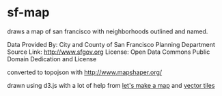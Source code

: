 # sf-map

draws a map of san francisco with neighborhoods outlined and named.

Data Provided By: City and County of San Francisco Planning Department
Source Link: http://www.sfgov.org
License: Open Data Commons Public Domain Dedication and License

converted to topojson with http://www.mapshaper.org/

drawn using d3.js with a lot of help from [let's make a map](http://bost.ocks.org/mike/map/) and [vector tiles](http://bl.ocks.org/mbostock/5798874)
